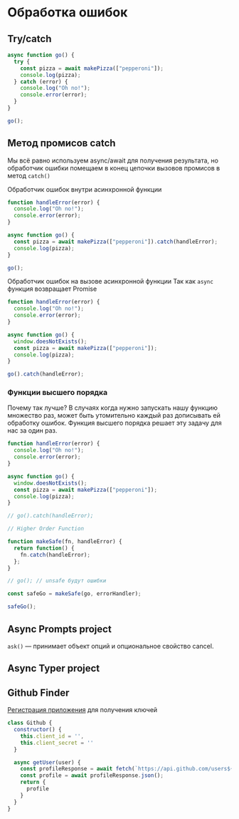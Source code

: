 # Обработка ошибок

## Try/catch

```js
async function go() {
  try {
    const pizza = await makePizza(["pepperoni"]);
    console.log(pizza);
  } catch (error) {
    console.log("Oh no!");
    console.error(error);
  }
}

go();
```

## Метод промисов catch

Мы всё равно используем async/await для получения результата, но обработчик ошибки помещаем в конец цепочки вызовов промисов в метод `catch()`

Обработчик ошибок внутри асинхронной функции

```js
function handleError(error) {
  console.log("Oh no!");
  console.error(error);
}

async function go() {
  const pizza = await makePizza(["pepperoni"]).catch(handleError);
  console.log(pizza);
}

go();
```

Обработчик ошибок на вызове асинхронной функции Так как `async` функция возвращает Promise

```js
function handleError(error) {
  console.log("Oh no!");
  console.error(error);
}

async function go() {
  window.doesNotExists();
  const pizza = await makePizza(["pepperoni"]);
  console.log(pizza);
}

go().catch(handleError);
```

### Функции высшего порядка

Почему так лучше? В случаях когда нужно запускать нашу функцию множество раз, может быть утомительно каждый раз дописывать ей обработку ошибок. Функция высшего порядка решает эту задачу для нас за один раз.

```js
function handleError(error) {
  console.log("Oh no!");
  console.error(error);
}

async function go() {
  window.doesNotExists();
  const pizza = await makePizza(["pepperoni"]);
  console.log(pizza);
}

// go().catch(handleError);

// Higher Order Function

function makeSafe(fn, handleError) {
  return function() {
    fn.catch(handleError);
  };
}

// go(); // unsafe будут ошибки

const safeGo = makeSafe(go, errorHandler);

safeGo();
```

## Async Prompts project

`ask()` — принимает объект опций и опциональное свойство cancel.

## Async Typer project


## Github Finder

[Регистрация приложения](https://github.com/settings/applications/new) для получения ключей

```js
class Github {
  constructor() {
    this.client_id = '',
    this.client_secret = ''
  }

  async getUser(user) {
    const profileResponse = await fetch(`https://api.github.com/users${user}?client_id=${this.client_id}&client_secret=${this.client_secret}`)
    const profile = await profileResponse.json();
    return {
      profile
    }
  }
}
```


